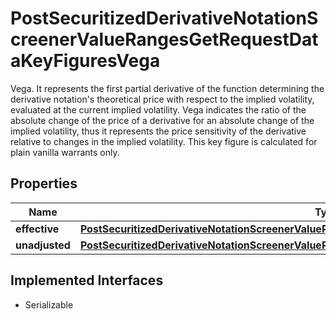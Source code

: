 

# PostSecuritizedDerivativeNotationScreenerValueRangesGetRequestDataKeyFiguresVega

Vega. It represents the first partial derivative of the function determining the derivative notation's theoretical price with respect to the implied volatility, evaluated at the current implied volatility. Vega indicates the ratio of the absolute change of the price of a derivative for an absolute change of the implied volatility, thus it represents the price sensitivity of the derivative relative to changes in the implied volatility. This key figure is calculated for plain vanilla warrants only.

## Properties

Name | Type | Description | Notes
------------ | ------------- | ------------- | -------------
**effective** | [**PostSecuritizedDerivativeNotationScreenerValueRangesGetRequestDataKeyFiguresVegaEffective**](PostSecuritizedDerivativeNotationScreenerValueRangesGetRequestDataKeyFiguresVegaEffective.md) |  |  [optional]
**unadjusted** | [**PostSecuritizedDerivativeNotationScreenerValueRangesGetRequestDataKeyFiguresVegaUnadjusted**](PostSecuritizedDerivativeNotationScreenerValueRangesGetRequestDataKeyFiguresVegaUnadjusted.md) |  |  [optional]


## Implemented Interfaces

* Serializable


